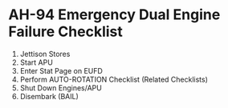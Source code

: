 # AH-94 Emergency Dual Engine Failure Checklist

1. Jettison Stores
2. Start APU
3. Enter Stat Page on EUFD
4. Perform AUTO-ROTATION Checklist (Related Checklists)
5. Shut Down Engines/APU
6. Disembark (BAIL)
